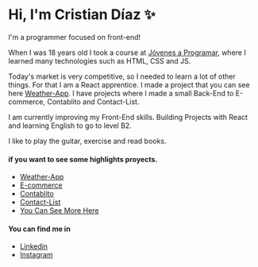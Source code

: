 # Hi, I'm Cristian Díaz :sparkles:

I'm a programmer focused on front-end!

When I was 18 years old I took a course at [Jóvenes a Programar](https://jovenesaprogramar.edu.uy/), where I learned many technologies such as HTML, CSS and JS. 

Today's market is very competitive, so I needed to learn a lot of other things. For that I am a React apprentice. I made a project that you can see here [Weather-App](https://weather-53907.web.app/). I have projects where I made a small Back-End to E-commerce, Contablito and Contact-List.

I am currently improving my Front-End skills. Building Projects with React and learning English to go to level B2.

I like to play the guitar, exercise and read books.

#### if you want to see some highlights proyects.

- [Weather-App](https://weather-53907.web.app/)
- [E-commerce](https://cristiandiazperdomo.github.io/E-commerce/)
- [Contablito](https://cristiandiazperdomo.github.io/Contablito/)
- [Contact-List](https://cristiandiazperdomo.github.io/Contact-List/)
- [You Can See More Here](https://github.com/cristiandiazperdomo?tab=repositories)

#### You can find me in 
- [Linkedin](https://www.linkedin.com/in/cristian-d%C3%ADaz-390971222/)
- [Instagram](https://www.instagram.com/cristiandiaz51/?hl=es-la)
